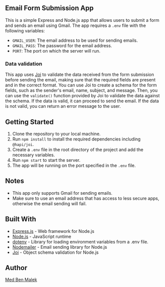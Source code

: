 ## Email Form Submission App

This is a simple Express and Node.js app that allows users to submit a form and sends an email using Gmail. The app requires a `.env` file with the following variables:

- `GMAIL_USER`: The email address to be used for sending emails.
- `GMAIL_PASS`: The password for the email address.
- `PORT`: The port on which the server will run.

### Data validation
This app uses [Joi](https://hapi.dev/module/joi/) to validate the data received from the form submission before sending the email, making sure that the required fields are present and in the correct format.
You can use Joi to create a schema for the form fields, such as the sender's email, name, subject, and message. Then, you can use the `validate()` function provided by Joi to validate the data against the schema. If the data is valid, it can proceed to send the email. If the data is not valid, you can return an error message to the user.

## Getting Started

1. Clone the repository to your local machine.
2. Run `npm install` to install the required dependencies including `@hapi/joi`.
3. Create a `.env` file in the root directory of the project and add the necessary variables.
4. Run `npm start` to start the server.
5. The app will be running on the port specified in the `.env` file.

## Notes

- This app only supports Gmail for sending emails.
- Make sure to use an email address that has access to less secure apps, otherwise the email sending will fail.

## Built With

- [Express.js](https://expressjs.com/) - Web framework for Node.js
- [Node.js](https://nodejs.org/) - JavaScript runtime
- [dotenv](https://www.npmjs.com/package/dotenv) - Library for loading environment variables from a .env file.
- [Nodemailer](https://nodemailer.com/about/) - Email sending library for Node.js
- [Joi](https://hapi.dev/module/joi/) - Object schema validation for Node.js

## Author

[Med Ben Malek](https://medbenmalek.me/)
